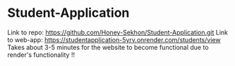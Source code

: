 # Student-Application
Link to repo: https://github.com/Honey-Sekhon/Student-Application.git
Link to web-app: https://studentapplication-5yrv.onrender.com/students/view
Takes about 3-5 minutes for the website to become functional due to render's functionality !!
